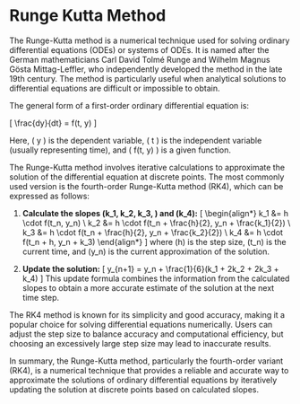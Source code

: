 # Runge Kutta Method

The Runge-Kutta method is a numerical technique used for solving ordinary differential equations (ODEs) or systems of ODEs. It is named after the German mathematicians Carl David Tolmé Runge and Wilhelm Magnus Gösta Mittag-Leffler, who independently developed the method in the late 19th century. The method is particularly useful when analytical solutions to differential equations are difficult or impossible to obtain.

The general form of a first-order ordinary differential equation is:

\[ \frac{dy}{dt} = f(t, y) \]

Here, \( y \) is the dependent variable, \( t \) is the independent variable (usually representing time), and \( f(t, y) \) is a given function.

The Runge-Kutta method involves iterative calculations to approximate the solution of the differential equation at discrete points. The most commonly used version is the fourth-order Runge-Kutta method (RK4), which can be expressed as follows:

1. **Calculate the slopes \(k_1, k_2, k_3, \) and \(k_4\):**
   \[
   \begin{align*}
   k_1 &= h \cdot f(t_n, y_n) \\
   k_2 &= h \cdot f(t_n + \frac{h}{2}, y_n + \frac{k_1}{2}) \\
   k_3 &= h \cdot f(t_n + \frac{h}{2}, y_n + \frac{k_2}{2}) \\
   k_4 &= h \cdot f(t_n + h, y_n + k_3)
   \end{align*}
   \]
   where \(h\) is the step size, \(t_n\) is the current time, and \(y_n\) is the current approximation of the solution.

2. **Update the solution:**
   \[
   y_{n+1} = y_n + \frac{1}{6}(k_1 + 2k_2 + 2k_3 + k_4)
   \]
   This update formula combines the information from the calculated slopes to obtain a more accurate estimate of the solution at the next time step.

The RK4 method is known for its simplicity and good accuracy, making it a popular choice for solving differential equations numerically. Users can adjust the step size to balance accuracy and computational efficiency, but choosing an excessively large step size may lead to inaccurate results.

In summary, the Runge-Kutta method, particularly the fourth-order variant (RK4), is a numerical technique that provides a reliable and accurate way to approximate the solutions of ordinary differential equations by iteratively updating the solution at discrete points based on calculated slopes.

